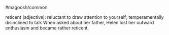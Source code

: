 #magoosh/common

reticent (adjective): reluctant to draw attention to yourself; temperamentally disinclined to talk 
When asked about her father, Helen lost her outward enthusiasm and became rather reticent. 
